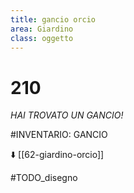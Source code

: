 ```yaml
---
title: gancio orcio
area: Giardino
class: oggetto
---
```

# 210
_HAI TROVATO UN GANCIO!_

#INVENTARIO: GANCIO

⬇️ [[62-giardino-orcio]]

#TODO_disegno